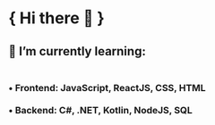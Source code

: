 <h1> { Hi there 👋 }

<h2>🌱 I’m currently learning:
<h3><br>• Frontend: JavaScript, ReactJS, CSS, HTML<br>
<br>• Backend: C#, .NET, Kotlin, NodeJS, SQL

